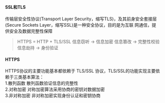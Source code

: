 #### SSL和TLS
传输层安全性协议(Transport Layer Security，缩写TLS)，及其前身安全套接层(Secure Sockets Layer，缩写SSL)是一种安全协议，目的是为互联
网通信，提供安全及数据完整性保障       

> HTTPS = HTTP + TLS/SSL
信息窃听 -> 信息加密
信息篡改 -> 完整性校验
信息劫持 -> 身份验证

#### HTTPS
HTTPS协议的主要功能基本都依赖于 TLS/SSL 协议，TLS/SSL的功能实现主要依赖于三类基本算法：       
1.散列函数 散列函数验证信息的完整性        
2.对称加密 对称加密算法采用协商的密钥对数据加密         
3.非对称加密 非对称加密实现身份认证和密钥协商
